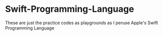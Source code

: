 # Swift-Programming-Language
These are just the practice codes as playgrounds as I peruse Apple's Swift Programming Language
